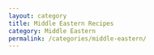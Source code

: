 ```yaml
---
layout: category
title: Middle Eastern Recipes
category: Middle Eastern
permalink: /categories/middle-eastern/
---
```

